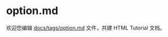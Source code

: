 option.md
===

欢迎您编辑 <a target="__blank" href="https://github.com/jaywcjlove/html-tutorial/blob/main/docs/tags/option.md">docs/tags/option.md</a> 文件，共建 HTML Tutorial 文档。